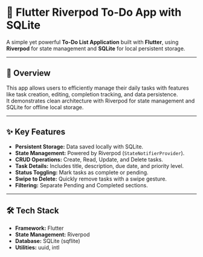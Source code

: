 # 📝 Flutter Riverpod To-Do App with SQLite

A simple yet powerful **To-Do List Application** built with **Flutter**, using **Riverpod** for state management and **SQLite** for local persistent storage.

---

## 🚀 Overview
This app allows users to efficiently manage their daily tasks with features like task creation, editing, completion tracking, and data persistence.  
It demonstrates clean architecture with Riverpod for state management and SQLite for offline local storage.

---

## ✨ Key Features
- **Persistent Storage:** Data saved locally with SQLite.  
- **State Management:** Powered by Riverpod (`StateNotifierProvider`).  
- **CRUD Operations:** Create, Read, Update, and Delete tasks.  
- **Task Details:** Includes title, description, due date, and priority level.  
- **Status Toggling:** Mark tasks as complete or pending.  
- **Swipe to Delete:** Quickly remove tasks with a swipe gesture.  
- **Filtering:** Separate Pending and Completed sections.  

---

## 🛠️ Tech Stack
- **Framework:** Flutter  
- **State Management:** Riverpod  
- **Database:** SQLite (sqflite)  
- **Utilities:** uuid, intl  
